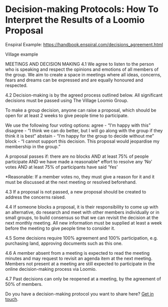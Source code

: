 # Decision-making Protocols: How To Interpret the Results of a Loomio Proposal


Enspiral Example: https://handbook.enspiral.com/decisions_agreement.html


Village example

MEETINGS AND DECISION MAKING
4.1 We agree to listen to the person who is speaking and respect the opinions and emotions of all members of the group. We aim to create a space in meetings where all ideas, concerns, fears and dreams can be expressed and are equally honoured and respected.


4.2 Decision-making is by the agreed process outlined below. All significant decisions must be passed using The Village Loomio Group.


To make a group decision, anyone can raise a proposal, which should be open for at least 2 weeks to give people time to participate.


We use the following four voting options:
agree - “I’m happy with this”
disagree - “I think we can do better, but I will go along with the group if they think it is best”
abstain - “I’m happy for the group to decide without me”
block - “I cannot support this decision. This proposal would jeopardise my membership in the group.”


A proposal passes if:
there are no blocks AND
at least 75% of people participate AND
we have made a reasonable* effort to resolve any ‘No’ votes AND
at least 75% of participants have said ‘Yes’


*Reasonable: If a member votes no, they must give a reason for it and it must be discussed at the next meeting or resolved beforehand.

4.3 If a proposal is not passed, a new proposal should be created to address the concerns raised.


4.4 If someone blocks a proposal, it is their responsibility to come up with an alternative, do research and meet with other members individually or in small groups, to build consensus so that we can revisit the decision at the next monthly meeting. All new information must be supplied at least a week before the meeting to give people time to consider it.


4.5 Some decisions require 100% agreement and 100% participation, e.g. purchasing land, approving documents such as this one.


4.6 A member absent from a meeting is expected to read the meeting minutes and may request to revisit an agenda item at the next meeting. Members not present at a meeting are still expected to participate in the online decision-making process via Loomio.


4.7 Past decisions can only be reopened at a meeting, by the agreement of 50% of members.

Do you have a decision-making protocol you want to share here? [Get in touch](https://www.loomio.org/contact).

